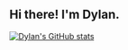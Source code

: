 ## Hi there! I'm Dylan.

[![Dylan's GitHub stats](https://github-readme-stats.vercel.app/api?username=dylbyte&count_private=true&show_icons=true&theme=onedark)](https://github.com/dylbyte/github-readme-stats)
